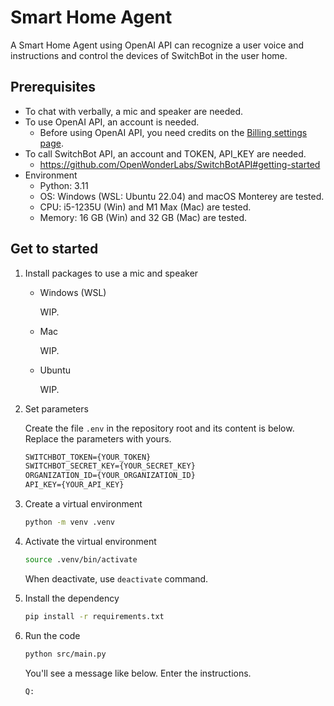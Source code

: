 # Smart Home Agent

A Smart Home Agent using OpenAI API can recognize a user voice and instructions and control the devices of SwitchBot in the user home.

## Prerequisites

- To chat with verbally, a mic and speaker are needed.
- To use OpenAI API, an account is needed.
  - Before using OpenAI API, you need credits on the [Billing settings page](https://platform.openai.com/account/billing/overview).
- To call SwitchBot API, an account and TOKEN, API_KEY are needed.
  - <https://github.com/OpenWonderLabs/SwitchBotAPI#getting-started>
- Environment
  - Python: 3.11
  - OS: Windows (WSL: Ubuntu 22.04) and macOS Monterey are tested.
  - CPU: i5-1235U (Win) and M1 Max (Mac) are tested.
  - Memory: 16 GB (Win) and 32 GB (Mac) are tested.

## Get to started

1. Install packages to use a mic and speaker

    - Windows (WSL)

      WIP.

    - Mac

      WIP.

    - Ubuntu

      WIP.

1. Set parameters

    Create the file `.env` in the repository root and its content is below. Replace the parameters with yours.

    ```txt
    SWITCHBOT_TOKEN={YOUR_TOKEN}
    SWITCHBOT_SECRET_KEY={YOUR_SECRET_KEY}
    ORGANIZATION_ID={YOUR_ORGANIZATION_ID}
    API_KEY={YOUR_API_KEY}
    ```

1. Create a virtual environment

    ```bash
    python -m venv .venv
    ```

1. Activate the virtual environment

    ```bash
    source .venv/bin/activate
    ```

    When deactivate, use `deactivate` command.

1. Install the dependency

    ```bash
    pip install -r requirements.txt
    ```

1. Run the code

    ```bash
    python src/main.py
    ```

    You'll see a message like below. Enter the instructions.

    ```txt
    Q:
    ```
